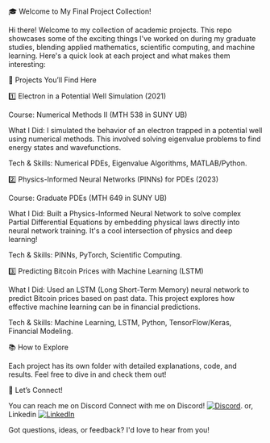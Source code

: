 🎓 Welcome to My Final Project Collection!

Hi there! Welcome to my collection of academic projects. This repo showcases some of the exciting things I've worked on during my graduate studies, blending applied mathematics, scientific computing, and machine learning. Here's a quick look at each project and what makes them interesting:

📂 Projects You’ll Find Here

1️⃣ Electron in a Potential Well Simulation (2021)

Course: Numerical Methods II (MTH 538 in SUNY UB)

What I Did: I simulated the behavior of an electron trapped in a potential well using numerical methods. This involved solving eigenvalue problems to find energy states and wavefunctions.

Tech & Skills: Numerical PDEs, Eigenvalue Algorithms, MATLAB/Python.

2️⃣ Physics-Informed Neural Networks (PINNs) for PDEs (2023)

Course: Graduate PDEs (MTH 649 in SUNY UB)

What I Did: Built a Physics-Informed Neural Network to solve complex Partial Differential Equations by embedding physical laws directly into neural network training. It's a cool intersection of physics and deep learning!

Tech & Skills: PINNs, PyTorch, Scientific Computing.

3️⃣ Predicting Bitcoin Prices with Machine Learning (LSTM)

What I Did: Used an LSTM (Long Short-Term Memory) neural network to predict Bitcoin prices based on past data. This project explores how effective machine learning can be in financial predictions.

Tech & Skills: Machine Learning, LSTM, Python, TensorFlow/Keras, Financial Modeling.

📚 How to Explore

Each project has its own folder with detailed explanations, code, and results. Feel free to dive in and check them out!

🔗 Let’s Connect!

You can reach me on Discord Connect with me on Discord! [![Discord](https://img.shields.io/badge/Discord-sayantan0853-%237289DA.svg?style=flat-square&logo=discord&logoColor=white)](https://discordapp.com/users/sayantan0853).
or, Linkedin
[![LinkedIn](https://img.shields.io/badge/LinkedIn-Sayantan%20Sarkar-%230077B5.svg?style=flat-square&logo=linkedin&logoColor=white)](https://www.linkedin.com/in/sayantan-sarkar-s117)

Got questions, ideas, or feedback? I'd love to hear from you!
